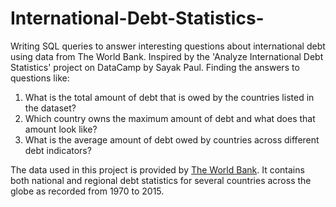 # International-Debt-Statistics-
Writing SQL queries to answer interesting questions about international debt using data from The World Bank. Inspired by the 'Analyze International Debt Statistics' project on DataCamp by Sayak Paul. Finding the answers to questions like:
1. What is the total amount of debt that is owed by the countries listed in the dataset?
2. Which country owns the maximum amount of debt and what does that amount look like?
3. What is the average amount of debt owed by countries across different debt indicators?

The data used in this project is provided by [The World Bank](https://www.worldbank.org). It contains both national and regional debt statistics for several countries across the globe as recorded from 1970 to 2015.
